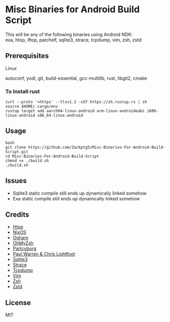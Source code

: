 # Misc Binaries for Android Build Script

This will be any of the following binaries using Android NDK:<br/>
exa, htop, iftop, patchelf, sqlite3, strace, tcpdump, vim, zsh, zstd<br/>

## Prerequisites

Linux

autoconf, yodl, git, build-essential, gcc-multilib, rust, libgit2, cmake

### To Install rust
```
curl --proto '=https' --tlsv1.2 -sSf https://sh.rustup.rs | sh
source $HOME/.cargo/env
rustup target add aarch64-linux-android arm-linux-androideabi i686-linux-android x86_64-linux-android
```

## Usage

```
bash
git clone https://github.com/Zackptg5/Misc-Binaries-For-Android-Build-Script.git
cd Misc-Binaries-For-Android-Build-Script
chmod +x ./build.sh
./build.sh
```

## Issues
* Sqlite3 static compile still ends up dynamically linked somehow
* Exa static compile still ends up dynamically linked somehow

## Credits

* [Htop](https://github.com/hishamhm/htop)
* [NixOS](https://github.com/NixOS/patchelf)
* [Ogham](https://github.com/ogham/exa)
* [OhMyZsh](https://ohmyz.sh)
* [Partcyborg](https://github.com/partcyborg/zsh_arm64_magisk)
* [Paul Warren & Chris Lightfoot](https://www.ex-parrot.com/pdw/iftop)
* [Sqlite3](https://sqlite.org/index.html)
* [Strace](https://github.com/strace/strace)
* [Tcpdump](https://www.tcpdump.org)
* [Vim](https://github.com/vim/vim)
* [Zsh](https://www.zsh.org)
* [Zstd](https://github.com/facebook/zstd)
  
## License

  MIT
